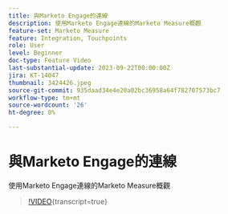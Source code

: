 ```yaml
---
title: 與Marketo Engage的連線
description: 使用Marketo Engage連線的Marketo Measure概觀
feature-set: Marketo Measure
feature: Integration, Touchpoints
role: User
level: Beginner
doc-type: Feature Video
last-substantial-update: 2023-09-22T00:00:00Z
jira: KT-14047
thumbnail: 3424426.jpeg
source-git-commit: 935daad34e4e20a02bc36958a64f782707573bc7
workflow-type: tm+mt
source-wordcount: '26'
ht-degree: 0%

---
```



# 與Marketo Engage的連線

使用Marketo Engage連線的Marketo Measure概觀

>[!VIDEO](https://video.tv.adobe.com/v/3424426/?learn=on){transcript=true}
